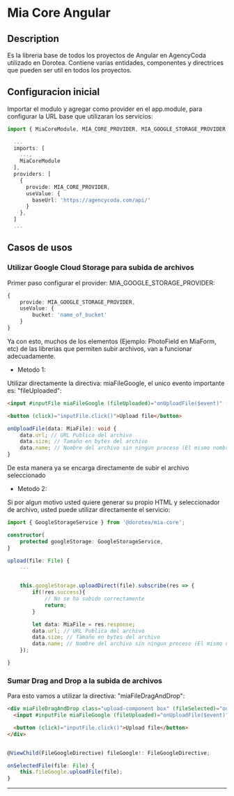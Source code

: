 # Mia Core Angular

## Description

Es la libreria base de todos los proyectos de Angular en AgencyCoda utilizado en Dorotea. Contiene varias entidades, componentes y directrices que pueden ser util en todos los proyectos.

## Configuracion inicial

Importar el modulo y agregar como provider en el app.module, para configurar la URL base que utilizaran los servicios:

```ts
import { MiaCoreModule, MIA_CORE_PROVIDER, MIA_GOOGLE_STORAGE_PROVIDER } from '@dorotea/mia-core';

  ...
  imports: [
    ...,
    MiaCoreModule
  ],
  providers: [
    {
      provide: MIA_CORE_PROVIDER,
      useValue: {
        baseUrl: 'https://agencycoda.com/api/'
      }
    },
  ]
  ...
```

## Casos de usos

### Utilizar Google Cloud Storage para subida de archivos

Primer paso configurar el provider: MIA_GOOGLE_STORAGE_PROVIDER:

```ts
{
    provide: MIA_GOOGLE_STORAGE_PROVIDER,
    useValue: {
        bucket: 'name_of_bucket'
    }
}
```

Ya con esto, muchos de los elementos (Ejemplo: PhotoField en MiaForm, etc) de las librerias que permiten subir archivos, van a funcionar adecuadamente.

- Metodo 1:

Utilizar directamente la directiva: miaFileGoogle, el unico evento importante es: "fileUploaded":

```html
<input #inputFile miaFileGoogle (fileUploaded)="onUploadFile($event)" (startUpload)="isUploading = true" type="file" style="display: none;" accept="image/*" />

<button (click)="inputFile.click()">Upload file</button>
```

```ts
onUploadFile(data: MiaFile): void {
    data.url; // URL Publica del archivo
    data.size; // Tamaño en bytes del archivo
    data.name; // Nombre del archivo sin ningun proceso (El mismo nombre que el usuario ve en su maquina cuando selecciona el archivo)
}
```

De esta manera ya se encarga directamente de subir el archivo seleccionado

- Metodo 2:

Si por algun motivo usted quiere generar su propio HTML y seleccionador de archivo, usted puede utilizar directamente el servicio:

```ts
import { GoogleStorageService } from '@dorotea/mia-core';

constructor(
    protected googleStorage: GoogleStorageService,
}

upload(file: File) {
    ...


    this.googleStorage.uploadDirect(file).subscribe(res => {
        if(!res.success){
            // No se ha subido correctamente
            return;
        }

        let data: MiaFile = res.response;
        data.url; // URL Publica del archivo
        data.size; // Tamaño en bytes del archivo
        data.name; // Nombre del archivo sin ningun proceso (El mismo nombre que el usuario ve en su maquina cuando selecciona el archivo)
    });

}
```

### Sumar Drag and Drop a la subida de archivos

Para esto vamos a utilizar la directiva: "miaFileDragAndDrop":

```html
<div miaFileDragAndDrop class="upload-component box" (fileSelected)="onSelectedFile($event)">
  <input #inputFile miaFileGoogle (fileUploaded)="onUploadFile($event)" (startUpload)="isUploading = true" type="file" style="display: none;" accept="image/*" />

  <button (click)="inputFile.click()">Upload file</button>
</div>
```

```ts

@ViewChild(FileGoogleDirective) fileGoogle!: FileGoogleDirective;

onSelectedFile(file: File) {
    this.fileGoogle.uploadFile(file);
}

```

---
